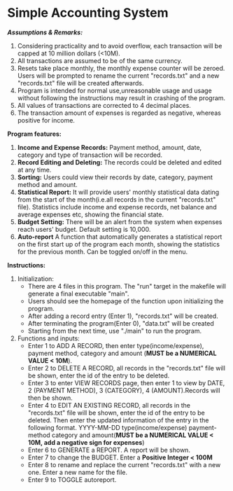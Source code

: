 # Simple Accounting System

***Assumptions & Remarks:***

1. Considering practicality and to avoid overflow, each transaction will be capped at 10 million dollars (<10M).
2. All transactions are assumed to be of the same currency.
3. Resets take place monthly, the monthly expense counter will be zeroed. Users will be prompted to rename the current "records.txt" and a new "records.txt" file will be created afterwards.
4. Program is intended for normal use,unreasonable usage and usage without following the instructions may result in crashing of the program.
5. All values of transactions are corrected to 4 decimal places.
6. The transaction amount of expenses is regarded as negative, whereas positive for income.

**Program features:**
1. **Income and Expense Records:** Payment method, amount, date, category and type of transaction will be recorded.
2. **Record Editing and Deleting:** The records could be deleted and edited at any time.
3. **Sorting:** Users could view their records by date, category, payment method and amount.
4. **Statistical Report:** It will provide users' monthly statistical data dating from the start of the month(i.e.all records in the current "records.txt" file). Statistics include income and expense records, net balance and average expenses etc, showing the financial state.
5. **Budget Setting:** There will be an alert from the system when expenses reach users' budget. Default setting is 10,000.
6. **Auto-report** A function that automatically generates a statistical report on the first start up of the program each month, showing the statistics for the previous month. Can be toggled on/off in the menu.

**Instructions:**
1. Initialization:
   - There are 4 files in this program. The "run" target in the makefile will generate a final executable "main".
   - Users should see the homepage of the function upon initializing the program.
   - After adding a record entry (Enter 1), "records.txt" will be created.
   - After terminating the program(Enter 0), "data.txt"  will be created
   - Starting from the next time, use "./main" to run the program.
2. Functions and inputs:
   - Enter 1 to ADD A RECORD, then enter type(income/expense), payment method, category and amount (**MUST be a NUMERICAL VALUE <     10M**).
   - Enter 2 to DELETE A RECORD, all records in the "records.txt" file will be shown, enter the id of the entry to be deleted.
   - Enter 3 to enter VIEW RECORDS page, then enter 1 to view by DATE, 2 (PAYMENT METHOD), 3 (CATEGORY), 4 (AMOUNT).Records will then be               shown.
   - Enter 4 to EDIT AN EXISTING RECORD, all records in the "records.txt" file will be shown, enter the id of the entry to be deleted.
            Then enter the updated information of the entry in the following format.
            YYYY-MM-DD type(income/expense) payment-method category and amount(**MUST be a NUMERICAL VALUE < 10M, add a negative sign                for expenses**)
   -  Enter 6 to GENERATE a REPORT. A report will be shown. 
   -  Enter 7 to change the BUDGET. Enter a **Positive Integer < 100M**
   -  Enter 8 to rename and replace the current "records.txt" with a new one. Enter a new name for the file.
   -  Enter 9 to TOGGLE autoreport.

